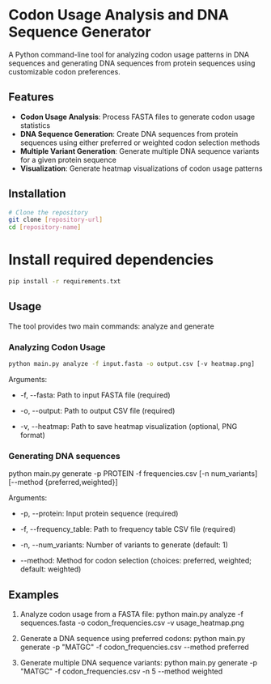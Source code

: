 
# Codon Usage Analysis and DNA Sequence Generator

A Python command-line tool for analyzing codon usage patterns in DNA sequences and generating DNA sequences from protein sequences using customizable codon preferences.

## Features

- **Codon Usage Analysis**: Process FASTA files to generate codon usage statistics
- **DNA Sequence Generation**: Create DNA sequences from protein sequences using either preferred or weighted codon selection methods
- **Multiple Variant Generation**: Generate multiple DNA sequence variants for a given protein sequence
- **Visualization**: Generate heatmap visualizations of codon usage patterns

## Installation

```bash
# Clone the repository
git clone [repository-url]
cd [repository-name]
```
# Install required dependencies
```bash
pip install -r requirements.txt 
```

## Usage
The tool provides two main commands: analyze and generate

### Analyzing Codon Usage
```bash
python main.py analyze -f input.fasta -o output.csv [-v heatmap.png]
```
Arguments:

- -f, --fasta: Path to input FASTA file (required)

- -o, --output: Path to output CSV file (required)

- -v, --heatmap: Path to save heatmap visualization (optional, PNG format)


### Generating DNA sequences

python main.py generate -p PROTEIN -f frequencies.csv [-n num_variants] [--method {preferred,weighted}]


Arguments:

- -p, --protein: Input protein sequence (required)

- -f, --frequency_table: Path to frequency table CSV file (required)

- -n, --num_variants: Number of variants to generate (default: 1)

- --method: Method for codon selection (choices: preferred, weighted; default: weighted)

## Examples
1. Analyze codon usage from a FASTA file:
python main.py analyze -f sequences.fasta -o codon_frequencies.csv -v usage_heatmap.png

2. Generate a DNA sequence using preferred codons:
python main.py generate -p "MATGC" -f codon_frequencies.csv --method preferred

3. Generate multiple DNA sequence variants:
python main.py generate -p "MATGC" -f codon_frequencies.csv -n 5 --method weighted



